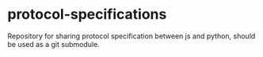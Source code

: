 # protocol-specifications

Repository for sharing protocol specification between js and python, should be used as a git submodule.
